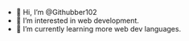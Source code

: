 - 👋 Hi, I’m @Githubber102
- 👀 I’m interested in web development.
- 🌱 I’m currently learning more web dev languages.



<!---
Githubber102/Githubber102 is a ✨ special ✨ repository because its `README.md` (this file) appears on your GitHub profile.
You can click the Preview link to take a look at your changes.
--->
